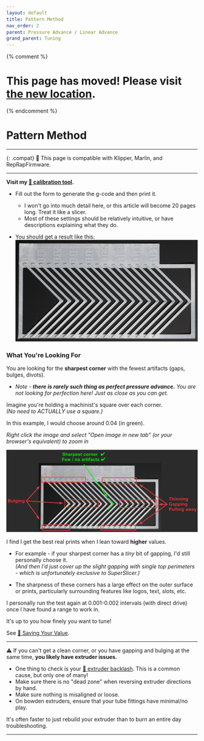 ```yaml
---
layout: default
title: Pattern Method
nav_order: 2
parent: Pressure Advance / Linear Advance
grand_parent: Tuning
---
```


{% comment %}

# This page has moved! Please visit [the new location](https://ellis3dp.com/Print-Tuning-Guide/articles/pressure_linear_advance/pattern_method.html).

{% endcomment %}

# Pattern Method

---

{: .compat}
:dizzy: This page is compatible with Klipper, Marlin, and RepRapFirmware.

---

**Visit my [:page_facing_up: calibration tool](https://ellis3dp.com/Pressure_Linear_Advance_Tool/).**

- Fill out the form to generate the g-code and then print it.

  - I won't go into much detail here, or this article will become 20 pages long. Treat it like a slicer.
  - Most of these settings should be relatively intuitive, or have descriptions explaining what they do.

- You should get a result like this:
  ![](./images/pattern_method/pattern.jpg)

### What You're Looking For

You are looking for the **sharpest corner** with the fewest artifacts (gaps, bulges, divots).

- _Note - **there is rarely such thing as perfect pressure advance.** You are not looking for perfection here! Just as close as you can get._

Imagine you're holding a machinist's square over each corner.\
_(No need to ACTUALLY use a square.)_

In this example, I would choose around 0.04 (in green).

_Right click the image and select "Open image in new tab" (or your browser's equivalent) to zoom in_

![](./images/pattern_method/pattern-annotated.jpg)

I find I get the best real prints when I lean toward **higher** values.

- For example - if your sharpest corner has a _tiny_ bit of gapping, I'd still personally choose it.\
  _(And then I'd just cover up the slight gapping with single top perimeters - which is unfortunately exclusive to SuperSlicer.)_

- The sharpness of these corners has a large effect on the outer surface or prints, particularly surrounding features like logos, text, slots, etc.

I personally run the test again at 0.001-0.002 intervals (with direct drive) once I have found a range to work in.

It's up to you how finely you want to tune!

See [:page_facing_up: Saving Your Value](./saving.md).

---

:warning: If you can't get a clean corner, or you have gapping and bulging at the same time, **you likely have extruder issues.**

- One thing to check is your [:page_facing_up: extruder backlash](../troubleshooting/extrusion_patterns.md#extruder-backlash). This is a common cause, but only one of many!
- Make sure there is no "dead zone" when reversing extruder directions by hand.
- Make sure nothing is misaligned or loose.
- On bowden extruders, ensure that your tube fittings have minimal/no play.

It's often faster to just rebuild your extruder than to burn an entire day troubleshooting.

---
